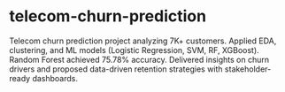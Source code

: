 # telecom-churn-prediction
Telecom churn prediction project analyzing 7K+ customers. Applied EDA, clustering, and ML models (Logistic Regression, SVM, RF, XGBoost). Random Forest achieved 75.78% accuracy. Delivered insights on churn drivers and proposed data-driven retention strategies with stakeholder-ready dashboards.

